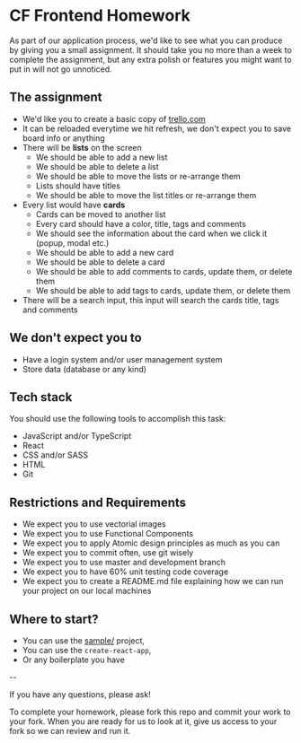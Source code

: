 # CF Frontend Homework

As part of our application process, we'd like to see what you can produce by giving you a small assignment. It should take you no more than a week to complete the assignment, but any extra polish or features you might want to put in will not go unnoticed.

## The assignment

- We'd like you to create a basic copy of [trello.com](https://trello.com/)
- It can be reloaded everytime we hit refresh, we don't expect you to save board info or anything
- There will be **lists** on the screen
    - We should be able to add a new list
    - We should be able to delete a list
    - We should be able to move the lists or re-arrange them
    - Lists should have titles
    - We should be able to move the list titles or re-arrange them
- Every list would have **cards**
    - Cards can be moved to another list
    - Every card should have a color, title, tags and comments
    - We should see the information about the card when we click it (popup, modal etc.)
    - We should be able to add a new card
    - We should be able to delete a card
    - We should be able to add comments to cards, update them, or delete them
    - We should be able to add tags to cards, update them, or delete them
- There will be a search input, this input will search the cards title, tags and comments

## We don't expect you to

- Have a login system and/or user management system
- Store data (database or any kind)

## Tech stack

You should use the following tools to accomplish this task:

- JavaScript and/or TypeScript
- React
- CSS and/or SASS
- HTML
- Git

## Restrictions and Requirements

- We expect you to use vectorial images
- We expect you to use Functional Components
- We expect you to apply Atomic design principles as much as you can
- We expect you to commit often, use git wisely
- We expect you to use master and development branch
- We expect you to have 60% unit testing code coverage
- We expect you to create a README.md file explaining how we can run your project on our local machines

## Where to start?

- You can use the [sample/](sample/) project,
- You can use the `create-react-app`,
- Or any boilerplate you have

--

If you have any questions, please ask!

To complete your homework, please fork this repo and commit your work to your fork. When you are ready for us to look at it, give us access to your fork so we can review and run it.
